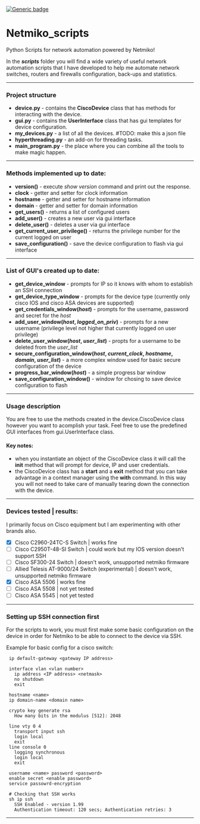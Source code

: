 [![Generic badge](https://img.shields.io/badge/python_version-3.7-blue.svg)](https://shields.io/)
# Netmiko_scripts

Python Scripts for network automation powered by Netmiko!

In the **_scripts_** folder you will find a wide variety of useful network automation scripts that I have developed to
help me automate network switches, routers and firewalls configuration, back-ups and statistics.

___
### Project structure
 - __device.py__ - contains the __CiscoDevice__ class that has methods for interacting with the device.
 - __gui.py__ - contains the __UserInterface__ class that has gui templates for device configuration.
 - __my_devices.py__ - a list of all the devices. #TODO: make this a json file
 - __hyperthreading.py__ - an add-on for threading tasks.
 - __main_program.py__ - the place where you can combine all the tools to make magic happen.
 
___
### Methods implemented up to date:
 - __version()__ - execute _show version_ command and print out the response.
 - __clock__ - getter and setter for clock information
 - __hostname__ - getter and setter for hostname information
 - __domain__ - getter and setter for domain information
 - __get_users()__ - returns a list of configured users
 - __add_user()__ - creates a new user via gui interface
 - __delete_user()__ - deletes a user via gui interface
 - __get_current_user_privilege()__ - returns the privilege number for the current logged on user
 - __save_configuration()__ - save the device configuration to flash via gui interface

___
### List of GUI's created up to date:
 - __get_device_window__ - prompts for IP so it knows with whom to establish an SSH connection
 - __get_device_type_window__ - prompts for the device type (currently only cisco IOS and cisco ASA devices are supported)
 - __get_credentials_window(*host*)__ - prompts for the username, password and secret for the *host*
 - __add_user_window(*host*, *logged_on_priv*)__ - prompts for a new username (privilege level not higher that currently logged on user privilege)
 - __delete_user_window(*host*, *user_list*)__ - propts for a username to be deleted from the *user_list*
 - __secure_configuration_window(*host*, *current_clock*, *hostname*, *domain*, *user_list*)__ - a more complex window used for basic secure configuration of the device
 - __progress_bar_window(*host*)__ - a simple progress bar window
 - __save_configuration_window()__ - window for chosing to save device configuration to flash

___
### Usage description
 You are free to use the methods created in the device.CiscoDevice class however you want to acomplish your task.
 Feel free to use the predefined GUI interfaces from gui.UserInterface class.

#### Key notes:
- when you instantiate an object of the CiscoDevice class it will call the __init__ method that will prompt for device, IP and user credentials.
- the CiscoDevice class has a __start__ and a __exit__ method that you can take advantage in a context manager using the __with__ command. In this way you will not need to take care of manually tearing down the connection with the device.

___
### Devices tested | results: 
I primarily focus on Cisco equipment but I am experimenting with other brands also.
 - [X] Cisco C2960-24TC-S Switch | works fine
 - [ ] Cisco C2950T-48-SI Switch | could work but my IOS version doesn't support SSH
 - [ ] Cisco SF300-24 Switch | doesn't work, unsupported netmiko firmware
 - [ ] Allied Telesis AT-9000/24 Switch (experimental) | doesn't work, unsupported netmiko firmware
 - [X] Cisco ASA 5506 | works fine
 - [ ] Cisco ASA 5508 | not yet tested
 - [ ] Cisco ASA 5545 | not yet tested
 
 ___
 ### Setting up SSH connection first
 
 For the scripts to work, you must first make some basic configuration on the device in order for Netmiko to be able to connect to the
 device via SSH.
 
 Example for basic config for a cisco switch:
 ```
  ip default-gateway <gateway IP address>

  interface vlan <vlan number>
    ip address <IP address> <netmask>
    no shutdown
    exit

  hostname <name>
  ip domain-name <domain name>

  crypto key generate rsa
    How many bits in the modulus [512]: 2048

  line vty 0 4
    transport input ssh
    login local
    exit
  line console 0
    logging synchronous
    login local
    exit

  username <name> password <password>
  enable secret <enable password>
  service passowrd-encryption

  # Checking that SSH works
  sh ip ssh
    SSH Enabled - version 1.99
    Authentication timeout: 120 secs; Authentication retries: 3
```
___
